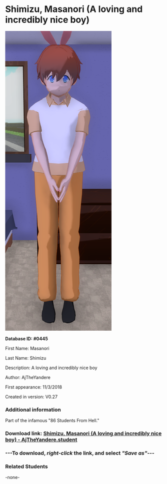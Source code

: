 # Shimizu, Masanori (A loving and incredibly nice boy)

<img src="../../Files/Images/Shimizu, Masanori (A loving and incredibly nice boy).png" title="Shimizu, Masanori (A loving and incredibly nice boy) - AjTheYandere">

**Database ID: #0445**

First Name: Masanori

Last Name: Shimizu

Description: A loving and incredibly nice boy

Author: AjTheYandere

First appearance: 11/3/2018

Created in version: V0.27

### Additional information

Part of the infamous "86 Students From Hell."

### Download link: <a href="https://raw.githubusercontent.com/Arbiter1223/Daigaku-Gurashi-Custom-Students/master/Files/Student%20Files/Shimizu%2C%20Masanori%20(A%20loving%20and%20incredibly%20nice%20boy)%20-%20AjTheYandere.student">Shimizu, Masanori (A loving and incredibly nice boy) - AjTheYandere.student</a>

### ---**To download, _right-click_ the link, and select _"Save as"_**---

### Related Students

-none-
